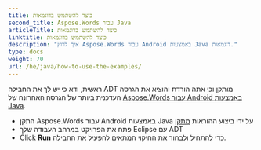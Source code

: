 ```yaml
---
title: כיצד להשתמש בדוגמאות
second_title: Aspose.Words עבור Java
articleTitle: כיצד להשתמש בדוגמאות
linktitle: כיצד להשתמש בדוגמאות
description: "איך לרוץ Aspose.Words עבור Android באמצעות Java דוגמאות."
type: docs
weight: 70
url: /he/java/how-to-use-the-examples/
---
```


ראשית, ודא כי יש לך את החבילה ADT מותקן וכי אתה הורדת והוציא את הגרסה העדכנית ביותר של הגרסה האחרונה של [Aspose.Words עבור Android באמצעות Java](https://releases.aspose.com/words/androidjava/).

- התקן Aspose.Words עבור Android באמצעות Java על ידי ביצוע ההוראות [מתקן](/words/he/java/installation/)
- פתח את הפרויקט במרחב העבודה שלך Eclipse עם ADT
- Click **Run** כדי להתחיל ולבחור את החיקוי המתאים להפעיל את החבילה.
